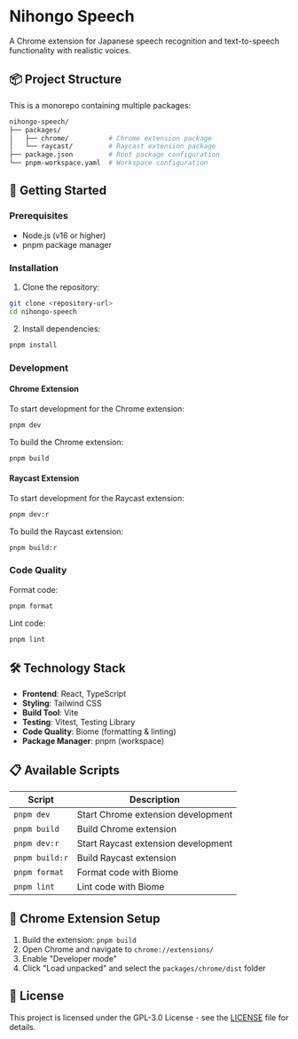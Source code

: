 # Nihongo Speech

A Chrome extension for Japanese speech recognition and text-to-speech functionality with realistic voices.

## 📦 Project Structure

This is a monorepo containing multiple packages:

```bash
nihongo-speech/
├── packages/
│   ├── chrome/          # Chrome extension package
│   └── raycast/         # Raycast extension package
├── package.json         # Root package configuration
└── pnpm-workspace.yaml  # Workspace configuration
```

## 🚀 Getting Started

### Prerequisites

- Node.js (v16 or higher)
- pnpm package manager

### Installation

1. Clone the repository:

```bash
git clone <repository-url>
cd nihongo-speech
```

2. Install dependencies:

```bash
pnpm install
```

### Development

#### Chrome Extension

To start development for the Chrome extension:

```bash
pnpm dev
```

To build the Chrome extension:

```bash
pnpm build
```

#### Raycast Extension

To start development for the Raycast extension:

```bash
pnpm dev:r
```

To build the Raycast extension:

```bash
pnpm build:r
```

### Code Quality

Format code:

```bash
pnpm format
```

Lint code:

```bash
pnpm lint
```

## 🛠️ Technology Stack

- **Frontend**: React, TypeScript
- **Styling**: Tailwind CSS
- **Build Tool**: Vite
- **Testing**: Vitest, Testing Library
- **Code Quality**: Biome (formatting & linting)
- **Package Manager**: pnpm (workspace)

## 📋 Available Scripts

| Script | Description |
|--------|-------------|
| `pnpm dev` | Start Chrome extension development |
| `pnpm build` | Build Chrome extension |
| `pnpm dev:r` | Start Raycast extension development |
| `pnpm build:r` | Build Raycast extension |
| `pnpm format` | Format code with Biome |
| `pnpm lint` | Lint code with Biome |

## 🔧 Chrome Extension Setup

1. Build the extension: `pnpm build`
2. Open Chrome and navigate to `chrome://extensions/`
3. Enable "Developer mode"
4. Click "Load unpacked" and select the `packages/chrome/dist` folder

## 📄 License

This project is licensed under the GPL-3.0 License - see the [LICENSE](LICENSE) file for details.

